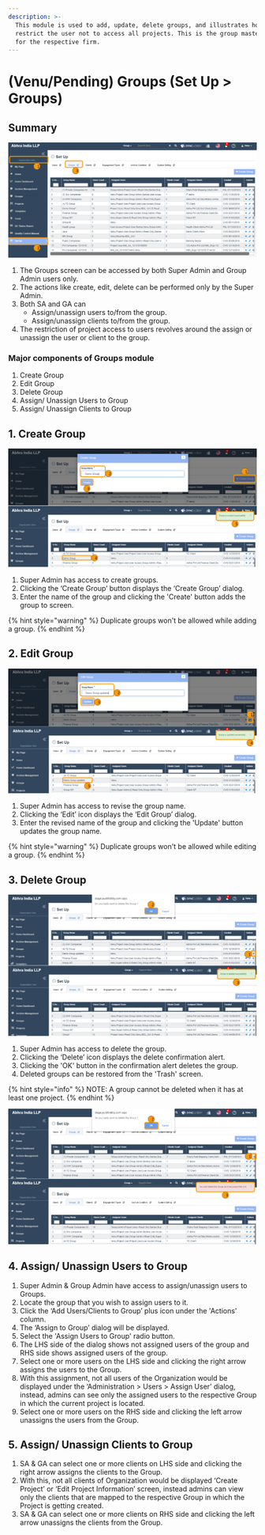 ```yaml
---
description: >-
  This module is used to add, update, delete groups, and illustrates how to
  restrict the user not to access all projects. This is the group master data
  for the respective firm.
---
```


# \(Venu/Pending\) Groups \(Set Up &gt; Groups\)

## Summary

![Organization View &amp;gt; Set Up &amp;gt; Groups tab](../../.gitbook/assets/groups.png)

1. The Groups screen can be accessed by both Super Admin and Group Admin users only.
2. The actions like create, edit, delete can be performed only by the Super Admin.
3. Both SA and GA can
   * Assign/unassign users to/from the group.
   * Assign/unassign clients to/from the group.
4. The restriction of project access to users revolves around the assign or unassign the user or client to the group.

### Major components of Groups module

1. Create Group
2. Edit Group
3. Delete Group
4. Assign/ Unassign Users to Group
5. Assign/ Unassign Clients to Group

## 1. Create Group

![Create Group button &amp;gt; Enter group name &amp;gt; Create button](../../.gitbook/assets/create-group.png)

1. Super Admin has access to create groups.
2. Clicking the ‘Create Group’ button displays the ‘Create Group’ dialog.
3. Enter the name of the group and clicking the 'Create' button adds the group to screen.

{% hint style="warning" %}
Duplicate groups won't be allowed while adding a group.
{% endhint %}

## 2. Edit Group

![Find the group that you wish to edit &amp;gt; Edit icon &amp;gt; Input the revised name &amp;gt; Update button](../../.gitbook/assets/edit-group.png)

1. Super Admin has access to revise the group name.
2. Clicking the ‘Edit’ icon displays the ‘Edit Group’ dialog.
3. Enter the revised name of the group and clicking the 'Update' button updates the group name.

{% hint style="warning" %}
Duplicate groups won't be allowed while editing a group.
{% endhint %}

## 3. Delete Group

![Find the group that you wish to delete &amp;gt; Delete icon &amp;gt; Clicking OK in the confirmation alert deletes the group](../../.gitbook/assets/delete-group.png)

1. Super Admin has access to delete the group.
2. Clicking the ‘Delete’ icon displays the delete confirmation alert.
3. Clicking the 'OK' button in the confirmation alert deletes the group.
4. Deleted groups can be restored from the 'Trash' screen.

{% hint style="info" %}
NOTE: A group cannot be deleted when it has at least one project.
{% endhint %}

![Group cannot be deleted when it contains at least one project](../../.gitbook/assets/delete-group-with-projects.png)

## 4. Assign/ Unassign Users to Group

1. Super Admin & Group Admin have access to assign/unassign users to Groups.
2. Locate the group that you wish to assign users to it.
3. Click the ‘Add Users/Clients to Group’ plus icon under the 'Actions' column.
4. The ‘Assign to Group’ dialog will be displayed.
5. Select the 'Assign Users to Group' radio button.
6. The LHS side of the dialog shows not assigned users of the group and RHS side shows assigned users of the group.
7. Select one or more users on the LHS side and clicking the right arrow assigns the users to the Group.
8. With this assignment, not all users of the Organization would be displayed under the ‘Administration &gt; Users &gt; Assign User’ dialog, instead, admins can see only the assigned users to the respective Group in which the current project is located.
9. Select one or more users on the RHS side and clicking the left arrow unassigns the users from the Group.

## 5. Assign/ Unassign Clients to Group

1. SA & GA can select one or more clients on LHS side and clicking the right arrow assigns the clients to the Group.
2. With this, not all clients of Organization would be displayed ‘Create Project’ or ‘Edit Project Information’ screen, instead admins can view only the clients that are mapped to the respective Group in which the Project is getting created.
3. SA & GA can select one or more clients on RHS side and clicking the left arrow unassigns the clients from the Group.

